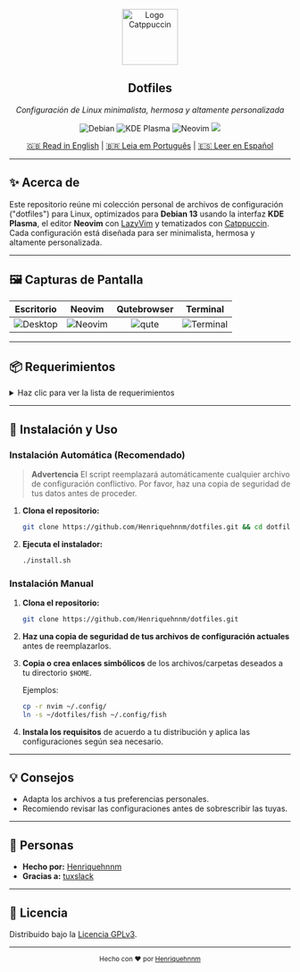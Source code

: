 <p align="center">
  <img src="https://raw.githubusercontent.com/catppuccin/catppuccin/main/assets/logos/exports/1544x1544_circle.png" width="100" alt="Logo Catppuccin"/>
  <h2 align="center">Dotfiles</h2>
  <p align="center"><em>Configuración de Linux minimalista, hermosa y altamente personalizada</em></p>
</p>

<p align="center">
  <img alt="Debian" src="https://img.shields.io/badge/Debian-13-313244?style=for-the-badge&logo=debian&logoColor=f38ba8&labelColor=1e1e2e"/>
  <img alt="KDE Plasma" src="https://img.shields.io/badge/KDE-Plasma-313244?style=for-the-badge&logo=kde&logoColor=89b4fa&labelColor=1e1e2e"/>
  <img alt="Neovim" src="https://img.shields.io/badge/Neovim-313244?style=for-the-badge&logo=neovim&logoColor=a6e3a1&labelColor=1e1e2e"/>
  <a href="https://catppuccin.com/">
    <img src="https://img.shields.io/badge/theme-catppuccin-313244?style=for-the-badge&logo=catppuccin&logoColor=f5e0dc&labelColor=1e1e2e"/>
  </a>
</p>

<p align="center">
  <a href="README.md">🇬🇧 Read in English</a> | 
  <a href="README.pt_BR.md">🇧🇷 Leia em Português</a> |
  <a href="README.es.md">🇪🇸 Leer en Español</a>
</p>

---

## ✨ Acerca de

Este repositorio reúne mi colección personal de archivos de configuración ("dotfiles") para Linux, optimizados para **Debian 13** usando la interfaz **KDE Plasma**, el editor **Neovim** con [LazyVim](https://www.lazyvim.org/) y tematizados con [Catppuccin](https://catppuccin.com/). Cada configuración está diseñada para ser minimalista, hermosa y altamente personalizada.

---

## 🖼️ Capturas de Pantalla

| Escritorio | Neovim | Qutebrowser | Terminal |
|:---:|:---:|:---:|:---:|
| ![Desktop](public/desktop.png?1) | ![Neovim](public/nvim.png?1) | ![qute](public/qute.png?1) | ![Terminal](public/terminal.png?1) |

---

## 📦 Requerimientos

<details>
  <summary>Haz clic para ver la lista de requerimientos</summary>

- [Debian Linux](https://www.debian.org/) (recomendado)
- [KDE Plasma](https://kde.org/plasma-desktop/)
- [Fish Shell](https://fishshell.com/)
- [Neovim](https://neovim.io/) **con [LazyVim](https://www.lazyvim.org/)**
- [Starship](https://starship.rs/)
- [Bat](https://github.com/sharkdp/bat)
- [Cava](https://github.com/karlstav/cava)
- [lsd](https://github.com/lsd-rs/lsd)
- [Superfile](https://superfile.netlify.app/)
- [Waybar](https://github.com/Alexays/Waybar)
- [Qutebrowser](https://qutebrowser.org)
- [wlogout](https://github.com/ArtsyMacaw/wlogout)
- [Lazygit](https://github.com/jesseduffield/lazygit)
- [Konsole](https://konsole.kde.org/)
- [Krohnkite](https://github.com/esjeon/krohnkite) (tiling para KDE)
- [Tema Catppuccin](https://catppuccin.com/) (aplicado en todas las aplicaciones compatibles)
- Fuentes personalizadas (ver la carpeta [`fonts`](./fonts))

</details>

---

## 🚀 Instalación y Uso

### Instalación Automática (Recomendado)
> **Advertencia**
> El script reemplazará automáticamente cualquier archivo de configuración conflictivo. Por favor, haz una copia de seguridad de tus datos antes de proceder.
1. **Clona el repositorio:**
   ```sh
   git clone https://github.com/Henriquehnnm/dotfiles.git && cd dotfiles
   ```
2. **Ejecuta el instalador:**
   ```sh
   ./install.sh
   ```
### Instalación Manual
1. **Clona el repositorio:**
   ```sh
   git clone https://github.com/Henriquehnnm/dotfiles.git
   ```
2. **Haz una copia de seguridad de tus archivos de configuración actuales** antes de reemplazarlos.
3. **Copia o crea enlaces simbólicos** de los archivos/carpetas deseados a tu directorio `$HOME`.

   Ejemplos:
   ```sh
   cp -r nvim ~/.config/
   ln -s ~/dotfiles/fish ~/.config/fish
   ```

4. **Instala los requisitos** de acuerdo a tu distribución y aplica las configuraciones según sea necesario.

---

## 💡 Consejos

- Adapta los archivos a tus preferencias personales.
- Recomiendo revisar las configuraciones antes de sobrescribir las tuyas.

---

## 👥 Personas

- **Hecho por:** [Henriquehnnm](https://github.com/Henriquehnnm)
- **Gracias a:** [tuxslack](https://github.com/tuxslack)

---

## 📝 Licencia

Distribuido bajo la [Licencia GPLv3](./LICENSE).

---

<p align="center">
  <sub>Hecho con ❤️ por <a href="https://github.com/Henriquehnnm">Henriquehnnm</a></sub>
</p>
